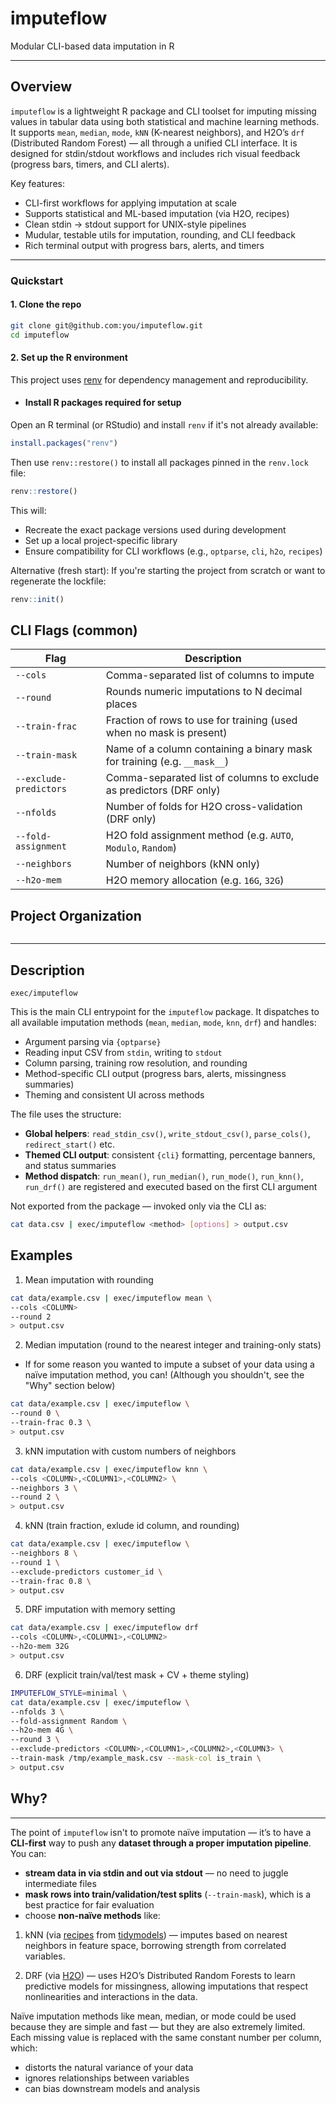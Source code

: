 # imputeflow

Modular CLI-based data imputation in R

---

## Overview

`imputeflow` is a lightweight R package and CLI toolset for imputing missing values in tabular data using both statistical and machine learning methods. It supports `mean`, `median`, `mode`, `kNN` (K-nearest neighbors), and H2O’s `drf` (Distributed Random Forest) — all through a unified CLI interface. It is designed for stdin/stdout workflows and includes rich visual feedback (progress bars, timers, and CLI alerts).

Key features:

- CLI-first workflows for applying imputation at scale
- Supports statistical and ML-based imputation (via H2O, recipes)
- Clean stdin -> stdout support for UNIX-style pipelines
- Mudular, testable utils for imputation, rounding, and CLI feedback
- Rich terminal output with progress bars, alerts, and timers

---

### Quickstart

#### 1. Clone the repo
```bash
git clone git@github.com:you/imputeflow.git
cd imputeflow
```

#### 2. Set up the R environment
This project uses [renv](https://rstudio.github.io/renv/) for dependency management and reproducibility.

- #### Install R packages required for setup
Open an R terminal (or RStudio) and install `renv` if it's not already available:

```r
install.packages("renv")
```

Then use `renv::restore()` to install all packages pinned in the `renv.lock` file:

```r
renv::restore()
```

This will:
- Recreate the exact package versions used during development
- Set up a local project-specific library
- Ensure compatibility for CLI workflows (e.g., `optparse`, `cli`, `h2o`, `recipes`)

Alternative (fresh start):
If you're starting the project from scratch or want to regenerate the lockfile:

```r
renv::init()
```

## CLI Flags (common)

| Flag                  | Description                                                                 |
|-----------------------|-----------------------------------------------------------------------------|
| `--cols`              | Comma-separated list of columns to impute                                   |
| `--round`             | Rounds numeric imputations to N decimal places                              |
| `--train-frac`        | Fraction of rows to use for training (used when no mask is present)         |
| `--train-mask`        | Name of a column containing a binary mask for training (e.g. `__mask__`)    |
| `--exclude-predictors`| Comma-separated list of columns to exclude as predictors (DRF only)         |
| `--nfolds`            | Number of folds for H2O cross-validation (DRF only)                         |
| `--fold-assignment`   | H2O fold assignment method (e.g. `AUTO`, `Modulo`, `Random`)                |
| `--neighbors`         | Number of neighbors (kNN only)                                              |
| `--h2o-mem`           | H2O memory allocation (e.g. `16G`, `32G`)                                   |

## Project Organization

```bash

```

---

## Description

`exec/imputeflow`

This is the main CLI entrypoint for the `imputeflow` package. It dispatches to all available imputation methods (`mean`, `median`, `mode`, `knn`, `drf`) and handles:
- Argument parsing via `{optparse}`
- Reading input CSV from `stdin`, writing to `stdout`
- Column parsing, training row resolution, and rounding
- Method-specific CLI output (progress bars, alerts, missingness summaries)
- Theming and consistent UI across methods

The file uses the structure:

- **Global helpers**: `read_stdin_csv()`, `write_stdout_csv()`, `parse_cols()`, `redirect_start()` etc.
- **Themed CLI output**: consistent `{cli}` formatting, percentage banners, and status summaries
- **Method dispatch**: `run_mean()`, `run_median()`, `run_mode()`, `run_knn()`, `run_drf()` are registered and executed based on the first CLI argument

Not exported from the package — invoked only via the CLI as:

```bash
cat data.csv | exec/imputeflow <method> [options] > output.csv
```

## Examples

1. Mean imputation with rounding

```bash
cat data/example.csv | exec/imputeflow mean \
--cols <COLUMN>
--round 2
> output.csv
```

2. Median imputation (round to the nearest integer and training-only stats)

- If for some reason you wanted to impute a subset of your data using a naïve imputation method, you can!
(Although you shouldn't, see the "Why" section below)

```bash
cat data/example.csv | exec/imputeflow \
--round 0 \
--train-frac 0.3 \
> output.csv
```

3. kNN imputation with custom numbers of neighbors

```bash
cat data/example.csv | exec/imputeflow knn \
--cols <COLUMN>,<COLUMN1>,<COLUMN2> \
--neighbors 3 \
--round 2 \
> output.csv
```

4. kNN (train fraction, exlude id column, and rounding)

```bash
cat data/example.csv | exec/imputeflow \
--neighbors 8 \
--round 1 \
--exclude-predictors customer_id \
--train-frac 0.8 \
> output.csv
```

5. DRF imputation with memory setting

```bash
cat data/example.csv | exec/imputeflow drf
--cols <COLUMN>,<COLUMN1>,<COLUMN2>
--h2o-mem 32G
> output.csv
```

6. DRF (explicit train/val/test mask + CV + theme styling)

```bash
IMPUTEFLOW_STYLE=minimal \
cat data/example.csv | exec/imputeflow \
--nfolds 3 \
--fold-assignment Random \
--h2o-mem 4G \
--round 3 \
--exclude-predictors <COLUMN>,<COLUMN1>,<COLUMN2>,<COLUMN3> \
--train-mask /tmp/example_mask.csv --mask-col is_train \
> output.csv
```

## Why?

---

The point of `imputeflow` isn't to promote naïve imputation — it’s to have a **CLI-first** way to push any **dataset through a proper imputation pipeline**. You can:

- **stream data in via stdin and out via stdout** — no need to juggle intermediate files
- **mask rows into train/validation/test splits** (`--train-mask`), which is a best practice for fair evaluation
- choose **non-naïve methods** like:

1. kNN (via [recipes](https://recipes.tidymodels.org/) from [tidymodels](https://www.tidymodels.org/)) — imputes based on nearest neighbors in feature space, borrowing strength from correlated variables.

2. DRF (via [H2O](https://docs.h2o.ai/h2o/latest-stable/h2o-docs/welcome.html)) — uses H2O’s Distributed Random Forests to learn predictive models for missingness, allowing imputations that respect nonlinearities and interactions in the data.

Naïve imputation methods like mean, median, or mode could be used because they are simple and fast — but they are also extremely limited. Each missing value is replaced with the same constant number per column, which:

- distorts the natural variance of your data
- ignores relationships between variables
- can bias downstream models and analysis



































